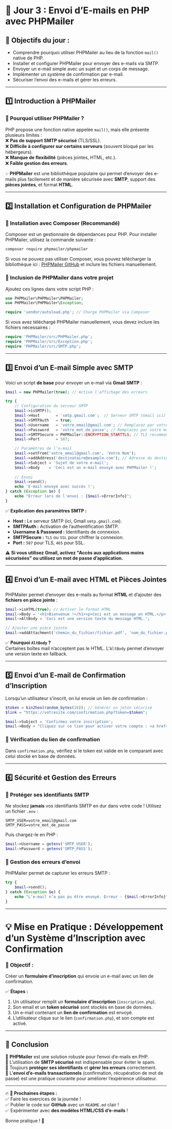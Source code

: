 # **📌 Jour 3 : Envoi d’E-mails en PHP avec PHPMailer**  

## **🎯 Objectifs du jour :**  
- Comprendre pourquoi utiliser PHPMailer au lieu de la fonction `mail()` native de PHP.  
- Installer et configurer PHPMailer pour envoyer des e-mails via SMTP.  
- Envoyer un e-mail simple avec un sujet et un corps de message.  
- Implémenter un système de confirmation par e-mail.  
- Sécuriser l’envoi des e-mails et gérer les erreurs.  

---

## **1️⃣ Introduction à PHPMailer**  
### **📌 Pourquoi utiliser PHPMailer ?**  
PHP propose une fonction native appelée `mail()`, mais elle présente plusieurs limites :  
❌ **Pas de support SMTP sécurisé** (TLS/SSL).  
❌ **Difficile à configurer sur certains serveurs** (souvent bloqué par les hébergeurs).  
❌ **Manque de flexibilité** (pièces jointes, HTML, etc.).  
❌ **Faible gestion des erreurs**.  

💡 **PHPMailer** est une bibliothèque populaire qui permet d’envoyer des e-mails plus facilement et de manière sécurisée avec **SMTP**, support des **pièces jointes**, et format **HTML**.  

---

## **2️⃣ Installation et Configuration de PHPMailer**  
### **📌 Installation avec Composer (Recommandé)**
Composer est un gestionnaire de dépendances pour PHP. Pour installer PHPMailer, utilisez la commande suivante :  
```bash
composer require phpmailer/phpmailer
```
Si vous ne pouvez pas utiliser Composer, vous pouvez télécharger la bibliothèque ici : [PHPMailer GitHub](https://github.com/PHPMailer/PHPMailer) et inclure les fichiers manuellement.

### **📌 Inclusion de PHPMailer dans votre projet**
Ajoutez ces lignes dans votre script PHP :  
```php
use PHPMailer\PHPMailer\PHPMailer;
use PHPMailer\PHPMailer\Exception;

require 'vendor/autoload.php'; // Charge PHPMailer via Composer
```
Si vous avez téléchargé PHPMailer manuellement, vous devez inclure les fichiers nécessaires :  
```php
require 'PHPMailer/src/PHPMailer.php';
require 'PHPMailer/src/Exception.php';
require 'PHPMailer/src/SMTP.php';
```

---

## **3️⃣ Envoi d’un E-mail Simple avec SMTP**
Voici un script **de base** pour envoyer un e-mail via **Gmail SMTP** :  
```php
$mail = new PHPMailer(true); // Active l'affichage des erreurs

try {
    // Configuration du serveur SMTP
    $mail->isSMTP();
    $mail->Host       = 'smtp.gmail.com';  // Serveur SMTP (Gmail ici)
    $mail->SMTPAuth   = true;
    $mail->Username   = 'votre_email@gmail.com'; // Remplacez par votre adresse Gmail
    $mail->Password   = 'votre_mot_de_passe'; // Remplacez par votre mot de passe (ou utilisez un mot de passe d'application Gmail)
    $mail->SMTPSecure = PHPMailer::ENCRYPTION_STARTTLS; // TLS recommandé
    $mail->Port       = 587;

    // Paramètres de l’e-mail
    $mail->setFrom('votre_email@gmail.com', 'Votre Nom');
    $mail->addAddress('destinataire@example.com'); // Adresse du destinataire
    $mail->Subject = 'Sujet de votre e-mail';
    $mail->Body    = 'Ceci est un e-mail envoyé avec PHPMailer !';
    
    // Envoi
    $mail->send();
    echo 'E-mail envoyé avec succès !';
} catch (Exception $e) {
    echo "Erreur lors de l'envoi : {$mail->ErrorInfo}";
}
```
✅ **Explication des paramètres SMTP :**  
- **Host :** Le serveur SMTP (ici, Gmail `smtp.gmail.com`).  
- **SMTPAuth :** Activation de l’authentification SMTP.  
- **Username & Password :** Identifiants de connexion.  
- **SMTPSecure :** `TLS` ou `SSL` pour chiffrer la connexion.  
- **Port :** `587` pour TLS, `465` pour SSL.  

⚠️ **Si vous utilisez Gmail, activez "Accès aux applications moins sécurisées" ou utilisez un mot de passe d’application.**  

---

## **4️⃣ Envoi d’un E-mail avec HTML et Pièces Jointes**  
PHPMailer permet d’envoyer des e-mails au format **HTML** et d’ajouter des **fichiers en pièce jointe** :  
```php
$mail->isHTML(true); // Activer le format HTML
$mail->Body = '<h1>Bienvenue !</h1><p>Ceci est un message en HTML.</p>';
$mail->AltBody = 'Ceci est une version texte du message HTML.';

// Ajouter une pièce jointe
$mail->addAttachment('chemin_du_fichier/fichier.pdf', 'nom_du_fichier.pdf');
```
✅ **Pourquoi `AltBody` ?**  
Certaines boîtes mail n’acceptent pas le HTML. L’`AltBody` permet d’envoyer une version texte en fallback.

---

## **5️⃣ Envoi d’un E-mail de Confirmation d’Inscription**  
Lorsqu’un utilisateur s’inscrit, on lui envoie un lien de confirmation :  
```php
$token = bin2hex(random_bytes(16)); // Générer un jeton sécurisé
$link = "https://votresite.com/confirmation.php?token=$token";

$mail->Subject = 'Confirmez votre inscription';
$mail->Body = "Cliquez sur ce lien pour activer votre compte : <a href='$link'>$link</a>";
```
### **📌 Vérification du lien de confirmation**  
Dans `confirmation.php`, vérifiez si le token est valide en le comparant avec celui stocké en base de données.

---

## **6️⃣ Sécurité et Gestion des Erreurs**
### **📌 Protéger ses identifiants SMTP**
Ne stockez **jamais** vos identifiants SMTP en dur dans votre code ! Utilisez un fichier `.env` :  
```env
SMTP_USER=votre_email@gmail.com
SMTP_PASS=votre_mot_de_passe
```
Puis chargez-le en PHP :  
```php
$mail->Username = getenv('SMTP_USER');
$mail->Password = getenv('SMTP_PASS');
```
### **📌 Gestion des erreurs d’envoi**
PHPMailer permet de capturer les erreurs SMTP :  
```php
try {
    $mail->send();
} catch (Exception $e) {
    echo "L’e-mail n’a pas pu être envoyé. Erreur : {$mail->ErrorInfo}";
}
```

---

# **💡 Mise en Pratique : Développement d’un Système d’Inscription avec Confirmation**
### **🎯 Objectif :**  
Créer un **formulaire d’inscription** qui envoie un e-mail avec un lien de confirmation.  

✅ **Étapes :**  
1. Un utilisateur remplit un **formulaire d’inscription** (`inscription.php`).  
2. Son email et un **token sécurisé** sont stockés en base de données.  
3. Un e-mail contenant un **lien de confirmation** est envoyé.  
4. L’utilisateur clique sur le lien (`confirmation.php`), et son compte est activé.  

---

## **🎯 Conclusion**
🔹 **PHPMailer** est une solution robuste pour l’envoi d’e-mails en PHP.  
🔹 L’utilisation de **SMTP sécurisé** est indispensable pour éviter le spam.  
🔹 Toujours **protéger ses identifiants** et **gérer les erreurs** correctement.  
🔹 L’**envoi d’e-mails transactionnels** (confirmation, récupération de mot de passe) est une pratique courante pour améliorer l’expérience utilisateur.  

---

🔥 **🚀 Prochaines étapes :**  
✅ Faire les exercices de la journée !  
✅ Publier le code sur **GitHub** avec un `README.md` clair !  
✅ Expérimenter avec **des modèles HTML/CSS d’e-mails** !  

Bonne pratique ! 🚀